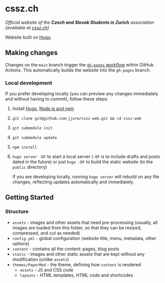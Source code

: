 # cssz.ch

*Official website of the **Czech and Slovak Students in Zurich** association (available at [cssz.ch](https://cssz.ch/))*

Website built on [Hugo](https://gohugo.io/).

## Making changes

Changes on the `main` branch trigger the [`gh-pages` workflow](https://github.com/jjurm/cssz-web/blob/main/.github/workflows/gh-pages.yml) within GitHub Actions. This automatically builds the website into the `gh-pages` branch.

### Local development

If you prefer developing locally (you can preview any changes immediately and without having to commit), follow these steps:

1. Install [Hugo](https://gohugo.io/getting-started/installing/), [Node.js and npm](https://docs.npmjs.com/downloading-and-installing-node-js-and-npm)
2. `git clone git@github.com:jjurm/cssz-web.git && cd cssz-web`
3. `git submodule init`
4. `git submodule update`
5. `npm install`
6. `hugo server -DF` to start a local server (`-DF` is to include drafts and posts dated in the future) or just `hugo -DF` to build the static website (to the `public` directory)

   If you are developing locally, running `hugo server` will rebuild on any file changes, reflecting updates automatically and immediately.

## Getting Started

### Structure

- `assets` - images and other assets that need pre-processing (usually, all images are loaded from this folder, so that they can be resized, compressed, and cut as needed)
- `config.yml` - global configuration (website title, menu, metadata, other options)
- `content` - contains all the content: pages, blog posts
- `static` - images and other static assets that are kept without any modification (unlike `assets`)
- `themes/PaperMod` - the theme, defining how `content` is rendered
  - `assets` - JS and CSS code
  - `layouts` - HTML templates, HTML code and shortcodes 
